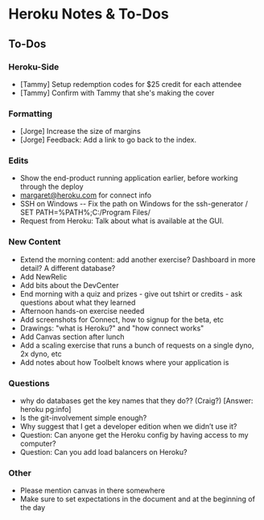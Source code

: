 # Heroku Notes & To-Dos

## To-Dos

### Heroku-Side

* [Tammy] Setup redemption codes for $25 credit for each attendee
* [Tammy] Confirm with Tammy that she's making the cover

### Formatting

* [Jorge] Increase the size of margins
* [Jorge] Feedback: Add a link to go back to the index.

### Edits

* Show the end-product running application earlier, before working through the deploy
* margaret@heroku.com for connect info
* SSH on Windows -- Fix the path on Windows for the ssh-generator / SET PATH=%PATH%;C:/Program Files/
* Request from Heroku: Talk about what is available at the GUI.

### New Content

* Extend the morning content: add another exercise? Dashboard in more detail? A different database?
* Add NewRelic
* Add bits about the DevCenter
* End morning with a quiz and prizes - give out tshirt or credits - ask questions about what they learned
* Afternoon hands-on exercise needed
* Add screenshots for Connect, how to signup for the beta, etc
* Drawings: "what is Heroku?" and "how connect works"
* Add Canvas section after lunch
* Add a scaling exercise that runs a bunch of requests on a single dyno, 2x dyno, etc
* Add notes about how Toolbelt knows where your application is

### Questions

* why do databases get the key names that they do?? (Craig?) [Answer: heroku pg:info]
* Is the git-involvement simple enough?
* Why suggest that I get a developer edition when we didn’t use it?
* Question: Can anyone get the Heroku config by having access to my computer?
* Question: Can you add load balancers on Heroku?

### Other

* Please mention canvas in there somewhere
* Make sure to set expectations in the document and at the beginning of the day

